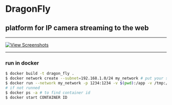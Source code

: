 # DragonFly
## platform for IP camera streaming to the web
___
[![View Screenshots](https://dummyimage.com/200x60/007bff/ffffff.png&text=View+Screenshots)](screenshots/README.md)
___
### run in docker 
```bash
$ docker build -t dragon_fly .
$ docker network create --subnet=192.168.1.0/24 my_network # put your subnet instead of 192.168.1.0/24   
$ docker run --network my_network -p 1234:1234 -v $(pwd):/app -v /tmp:/tmp dragon_fly
# if not runned
$ docker ps -a # to find container id
$ docker start CONTAINER ID
```